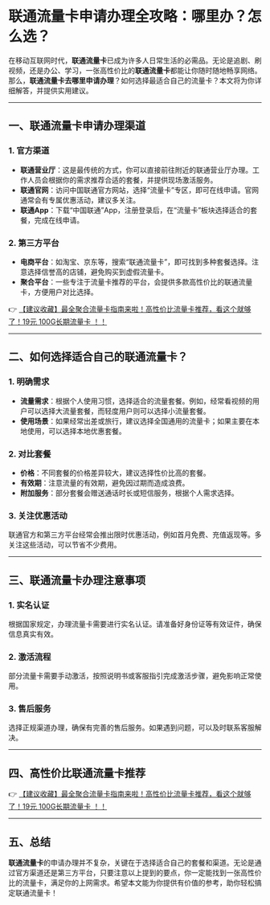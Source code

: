 # 联通流量卡申请办理全攻略：哪里办？怎么选？

在移动互联网时代，**联通流量卡**已成为许多人日常生活的必需品。无论是追剧、刷视频，还是办公、学习，一张高性价比的**联通流量卡**都能让你随时随地畅享网络。那么，**联通流量卡去哪里申请办理**？如何选择最适合自己的流量卡？本文将为你详细解答，并提供实用建议。

---

## 一、联通流量卡申请办理渠道

### 1. 官方渠道
- **联通营业厅**：这是最传统的方式，你可以直接前往附近的联通营业厅办理。工作人员会根据你的需求推荐合适的套餐，并提供现场激活服务。
- **联通官网**：访问中国联通官方网站，选择“流量卡”专区，即可在线申请。官网通常会有专属优惠活动，建议多关注。
- **联通App**：下载“中国联通”App，注册登录后，在“流量卡”板块选择适合的套餐，完成在线申请。

### 2. 第三方平台
- **电商平台**：如淘宝、京东等，搜索“联通流量卡”，即可找到多种套餐选择。注意选择信誉高的店铺，避免购买到虚假流量卡。
- **聚合平台**：一些专注于流量卡推荐的平台，会提供多款高性价比的联通流量卡，方便用户对比选择。

👉 [【建议收藏】最全聚合流量卡指南来啦！高性价比流量卡推荐，看这个就够了！19元 100G长期流量卡 ！！](https://bit.ly/Liuliangka)

---

## 二、如何选择适合自己的联通流量卡？

### 1. 明确需求
- **流量需求**：根据个人使用习惯，选择适合的流量套餐。例如，经常看视频的用户可以选择大流量套餐，而轻度用户则可以选择小流量套餐。
- **使用场景**：如果经常出差或旅行，建议选择全国通用的流量卡；如果主要在本地使用，可以选择本地优惠套餐。

### 2. 对比套餐
- **价格**：不同套餐的价格差异较大，建议选择性价比高的套餐。
- **有效期**：注意流量的有效期，避免因过期而造成浪费。
- **附加服务**：部分套餐会赠送通话时长或短信服务，根据个人需求选择。

### 3. 关注优惠活动
联通官方和第三方平台经常会推出限时优惠活动，例如首月免费、充值返现等。多关注这些活动，可以节省不少费用。

---

## 三、联通流量卡办理注意事项

### 1. 实名认证
根据国家规定，办理流量卡需要进行实名认证。请准备好身份证等有效证件，确保信息真实有效。

### 2. 激活流程
部分流量卡需要手动激活，按照说明书或客服指引完成激活步骤，避免影响正常使用。

### 3. 售后服务
选择正规渠道办理，确保有完善的售后服务。如果遇到问题，可以及时联系客服解决。

---

## 四、高性价比联通流量卡推荐

👉 [【建议收藏】最全聚合流量卡指南来啦！高性价比流量卡推荐，看这个就够了！19元 100G长期流量卡 ！！](https://bit.ly/Liuliangka)

---

## 五、总结

**联通流量卡**的申请办理并不复杂，关键在于选择适合自己的套餐和渠道。无论是通过官方渠道还是第三方平台，只要注意以上提到的要点，你一定能找到一张高性价比的流量卡，满足你的上网需求。希望本文能为你提供有价值的参考，助你轻松搞定联通流量卡！